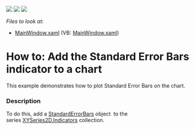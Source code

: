 <!-- default badges list -->
![](https://img.shields.io/endpoint?url=https://codecentral.devexpress.com/api/v1/VersionRange/128568474/21.1.5%2B)
[![](https://img.shields.io/badge/Open_in_DevExpress_Support_Center-FF7200?style=flat-square&logo=DevExpress&logoColor=white)](https://supportcenter.devexpress.com/ticket/details/T431977)
[![](https://img.shields.io/badge/📖_How_to_use_DevExpress_Examples-e9f6fc?style=flat-square)](https://docs.devexpress.com/GeneralInformation/403183)
<!-- default badges end -->
<!-- default file list -->
*Files to look at*:

* [MainWindow.xaml](./CS/StandardErrorBars/MainWindow.xaml) (VB: [MainWindow.xaml](./VB/StandardErrorBars/MainWindow.xaml))
<!-- default file list end -->
# How to: Add the Standard Error Bars indicator to a chart


<p>This example demonstrates how to plot Standard Error Bars on the chart.</p>


<h3>Description</h3>

To do this, add a&nbsp;<a href="https://documentation.devexpress.com/#WPF/clsDevExpressXpfChartsStandardErrorBarstopic">StandardErrorBars</a>&nbsp;object &nbsp;to the series&nbsp;<a href="https://documentation.devexpress.com/#WPF/DevExpressXpfChartsXYSeries2D_Indicatorstopic">XYSeries2D.Indicators</a>&nbsp;collection.

<br/>


